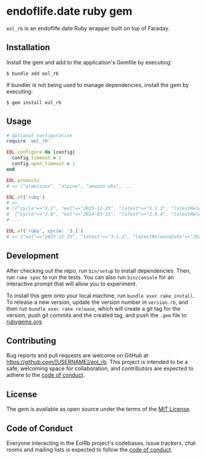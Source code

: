 # endoflife.date ruby gem

`eol_rb` is an endoflife.date Ruby wrapper built on top of Faraday. 

## Installation

Install the gem and add to the application's Gemfile by executing:

    $ bundle add eol_rb

If bundler is not being used to manage dependencies, install the gem by executing:

    $ gem install eol_rb

## Usage

```ruby
# Optional configuration
require 'eol_rb'

EOL.configure do |config|
  config.timeout = 1
  config.open_timeout = 1
end

EOL.products
# => ["almalinux", "alpine", "amazon-eks", ...

EOL.of('ruby')
# => 
# [{"cycle"=>"3.1", "eol"=>"2025-12-25", "latest"=>"3.1.2", "latestReleaseDate"=>"2022-04-12", "releaseDate"=>"2021-12-25"},
#  {"cycle"=>"3.0", "eol"=>"2024-03-31", "latest"=>"3.0.4", "latestReleaseDate"=>"2022-04-12", "releaseDate"=>"2020-12-25"},
# ...

EOL.of('ruby', cycle: '3.1')
# => {"eol"=>"2025-12-25", "latest"=>"3.1.2", "latestReleaseDate"=>"2022-04-12", "releaseDate"=>"2021-12-25"}
```

## Development

After checking out the repo, run `bin/setup` to install dependencies. Then, run `rake spec` to run the tests. You can also run `bin/console` for an interactive prompt that will allow you to experiment.

To install this gem onto your local machine, run `bundle exec rake install`. To release a new version, update the version number in `version.rb`, and then run `bundle exec rake release`, which will create a git tag for the version, push git commits and the created tag, and push the `.gem` file to [rubygems.org](https://rubygems.org).

## Contributing

Bug reports and pull requests are welcome on GitHub at https://github.com/[USERNAME]/eol_rb. This project is intended to be a safe, welcoming space for collaboration, and contributors are expected to adhere to the [code of conduct](https://github.com/[USERNAME]/eol_rb/blob/master/CODE_OF_CONDUCT.md).

## License

The gem is available as open source under the terms of the [MIT License](https://opensource.org/licenses/MIT).

## Code of Conduct

Everyone interacting in the EolRb project's codebases, issue trackers, chat rooms and mailing lists is expected to follow the [code of conduct](https://github.com/[USERNAME]/eol_rb/blob/master/CODE_OF_CONDUCT.md).
